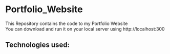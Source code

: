 # Portfolio_Website
This Repository contains the code to my Portfolio Website <br>
You can download and run it on your local server using http://localhost:300

## Technologies used:
